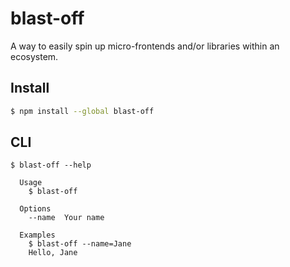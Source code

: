 # blast-off

A way to easily spin up micro-frontends and/or libraries within an ecosystem.

## Install

```bash
$ npm install --global blast-off
```

## CLI

```
$ blast-off --help

  Usage
    $ blast-off

  Options
    --name  Your name

  Examples
    $ blast-off --name=Jane
    Hello, Jane
```

